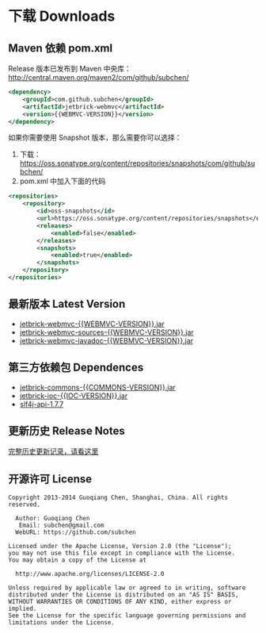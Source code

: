 下载 Downloads
=================

Maven 依赖 pom.xml
---------------------------------------

Release 版本已发布到 Maven 中央库： http://central.maven.org/maven2/com/github/subchen/

```xml
<dependency>
    <groupId>com.github.subchen</groupId>
    <artifactId>jetbrick-webmvc</artifactId>
    <version>{{WEBMVC-VERSION}}</version>
</dependency>
```

如果你需要使用 Snapshot 版本，那么需要你可以选择：

1. 下载： https://oss.sonatype.org/content/repositories/snapshots/com/github/subchen/
2. pom.xml 中加入下面的代码

```xml
<repositories>
    <repository>
        <id>oss-snapshots</id>
        <url>https://oss.sonatype.org/content/repositories/snapshots</url>
        <releases>
            <enabled>false</enabled>
        </releases>
        <snapshots>
            <enabled>true</enabled>
        </snapshots>
    </repository>
</repositories>
```


最新版本 Latest Version
---------------------------------------

* [jetbrick-webmvc-{{WEBMVC-VERSION}}.jar](http://search.maven.org/remotecontent?filepath=com/github/subchen/jetbrick-webmvc/{{WEBMVC-VERSION}}/jetbrick-webmvc-{{WEBMVC-VERSION}}.jar)
* [jetbrick-webmvc-sources-{{WEBMVC-VERSION}}.jar](http://search.maven.org/remotecontent?filepath=com/github/subchen/jetbrick-webmvc/{{WEBMVC-VERSION}}/jetbrick-webmvc-sources-{{WEBMVC-VERSION}}.jar)
* [jetbrick-webmvc-javadoc-{{WEBMVC-VERSION}}.jar](http://search.maven.org/remotecontent?filepath=com/github/subchen/jetbrick-webmvc/{{WEBMVC-VERSION}}/jetbrick-webmvc-javadoc-{{WEBMVC-VERSION}}.jar)


第三方依赖包 Dependences
---------------------------------------

* [jetbrick-commons-{{COMMONS-VERSION}}.jar](http://search.maven.org/remotecontent?filepath=com/github/subchen/jetbrick-commons/{{COMMONS-VERSION}}/jetbrick-commons-{{COMMONS-VERSION}}.jar)
* [jetbrick-ioc-{{IOC-VERSION}}.jar](http://search.maven.org/remotecontent?filepath=com/github/subchen/jetbrick-ioc/{{IOC-VERSION}}/jetbrick-ioc-{{IOC-VERSION}}.jar)
* [slf4j-api-1.7.7](http://search.maven.org/remotecontent?filepath=org/slf4j/slf4j-api/1.7.7/slf4j-api-1.7.7.jar)

更新历史 Release Notes
---------------------------------------

[完整历史更新记录，请看这里](https://github.com/subchen/jetbrick-webmvc/releases)


开源许可 License
---------------------------------------

```
Copyright 2013-2014 Guoqiang Chen, Shanghai, China. All rights reserved.

  Author: Guoqiang Chen
   Email: subchen@gmail.com
  WebURL: https://github.com/subchen

Licensed under the Apache License, Version 2.0 (the "License");
you may not use this file except in compliance with the License.
You may obtain a copy of the License at

  http://www.apache.org/licenses/LICENSE-2.0

Unless required by applicable law or agreed to in writing, software
distributed under the License is distributed on an "AS IS" BASIS,
WITHOUT WARRANTIES OR CONDITIONS OF ANY KIND, either express or implied.
See the License for the specific language governing permissions and
limitations under the License.
```

